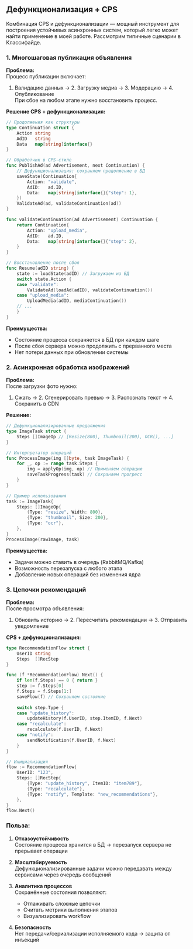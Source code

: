 ## Дефункционализация + CPS

 Комбинация CPS и дефункционализации — мощный инструмент для построения устойчивых асинхронных систем, который легко может найти применение в моей работе. Рассмотрим типичные сценарии в Классифайде. 

### 1. **Многошаговая публикация объявления**  
**Проблема:**  
Процесс публикации включает:  
1. Валидацию данных → 2. Загрузку медиа → 3. Модерацию → 4. Опубликование  
При сбое на любом этапе нужно восстановить процесс.

**Решение CPS + дефункционализация:**  
```go
// Продолжения как структуры
type Continuation struct {
    Action string
    AdID   string
    Data   map[string]interface{}
}

// Обработчик в CPS-стиле
func PublishAd(ad Advertisement, next Continuation) {
    // Дефункционализация: сохраняем продолжение в БД
    saveState(Continuation{
        Action: "validate",
        AdID:   ad.ID,
        Data:   map[string]interface{}{"step": 1},
    })
    ValidateAd(ad, validateContinuation(ad))
}

func validateContinuation(ad Advertisement) Continuation {
    return Continuation{
        Action: "upload_media",
        AdID:   ad.ID,
        Data:   map[string]interface{}{"step": 2},
    }
}

// Восстановление после сбоя
func Resume(adID string) {
    state := loadState(adID) // Загружаем из БД
    switch state.Action {
    case "validate":
        ValidateAd(loadAd(adID), validateContinuation())
    case "upload_media":
        UploadMedia(adID, mediaContinuation())
    // ...
    }
}
```

**Преимущества:**  
- Состояние процесса сохраняется в БД при каждом шаге  
- После сбоя сервера можно продолжить с прерванного места  
- Нет потери данных при обновлении системы  

### 2. **Асинхронная обработка изображений**  
**Проблема:**  
После загрузки фото нужно:  
1. Сжать → 2. Сгенерировать превью → 3. Распознать текст → 4. Сохранить в CDN  

**Решение:**  
```go
// Дефункционализированные продолжения
type ImageTask struct {
    Steps []ImageOp // [Resize(800), Thumbnail(200), OCR(), ...]
}

// Интерпретатор операций
func ProcessImage(img []byte, task ImageTask) {
    for _, op := range task.Steps {
        img = applyOp(img, op) // Применяем операцию
        saveTaskProgress(task) // Сохраняем прогресс
    }
}

// Пример использования
task := ImageTask{
    Steps: []ImageOp{
        {Type: "resize", Width: 800},
        {Type: "thumbnail", Size: 200},
        {Type: "ocr"},
    },
}
ProcessImage(rawImage, task)
```

**Преимущества:**  
- Задачи можно ставить в очередь (RabbitMQ/Kafka)  
- Возможность перезапуска с любого этапа  
- Добавление новых операций без изменения ядра  


### 3. **Цепочки рекомендаций**  
**Проблема:**  
После просмотра объявления:  
1. Обновить историю → 2. Пересчитать рекомендации → 3. Отправить уведомление  

**CPS + дефункционализация:**  
```go
type RecommendationFlow struct {
    UserID string
    Steps  []RecStep
}

func (f *RecommendationFlow) Next() {
    if len(f.Steps) == 0 { return }
    step := f.Steps[0]
    f.Steps = f.Steps[1:]
    saveFlow(f) // Сохраняем состояние
    
    switch step.Type {
    case "update_history":
        updateHistory(f.UserID, step.ItemID, f.Next)
    case "recalculate":
        recalculate(f.UserID, f.Next)
    case "notify":
        sendNotification(f.UserID, f.Next)
    }
}

// Инициализация
flow := RecommendationFlow{
    UserID: "123",
    Steps: []RecStep{
        {Type: "update_history", ItemID: "item789"},
        {Type: "recalculate"},
        {Type: "notify", Template: "new_recommendations"},
    },
}
flow.Next()
```

### Польза:
1. **Отказоустойчивость**  
   Состояние процесса хранится в БД → перезапуск сервера не прерывает операции  

2. **Масштабируемость**  
   Дефункционализированные задачи можно передавать между сервисами через очередь сообщений  

3. **Аналитика процессов**  
   Сохранённые состояния позволяют:  
   - Отлаживать сложные цепочки  
   - Считать метрики выполнения этапов  
   - Визуализировать workflow  

4. **Безопасность**  
   Нет передачи/сериализации исполняемого кода → защита от инъекций  